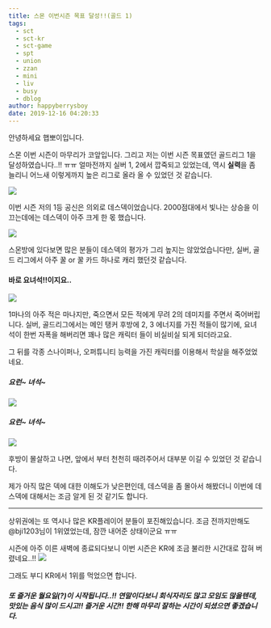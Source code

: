 ```yaml
---
title: 스몬 이번시즌 목표 달성!!(골드 1)
tags:
  - sct
  - sct-kr
  - sct-game
  - spt
  - union
  - zzan
  - mini
  - liv
  - busy
  - dblog
author: happyberrysboy
date: 2019-12-16 04:20:33
---
```


안녕하세요 햅뽀이입니다.

스몬 이번 시즌이 마무리가 코앞입니다.
그리고 저는 이번 시즌 목표였던 골드리그 1을 달성하였습니다..!! ㅠㅠ
얼마전까지 실버 1, 2에서 깝죽되고 있었는데, 역시 **실력**을 좀 늘리니 어느새 이렇게까지 높은 리그로 올라 올 수 있었던 것 같습니다.

![](https://cdn.steemitimages.com/DQmTV2CPMoZckzprwHqKYzVR5eCJufVG29XqLU8MHHjG6sZ/image.png)

이번 시즌 저의 1등 공신은 의외로 데스덱이었습니다. 2000점대에서 빛나는 상승을 이끄는데에는 데스덱이 아주 크게 한 몫 했습니다.

![](https://cdn.steemitimages.com/DQmR4c59aMEpsTFemyH4izGMorhpyF1MXHuu3njcWTSzYbm/image.png)

스몬방에 있다보면 많은 분들이 데스덱의 평가가 그리 높지는 않았었습니다만, 실버, 골드 리그에서 아주 꿀 or 꿀 카드 하나로 캐리 했던것 같습니다.

#### 바로 요녀석!!이지요..

![](https://cdn.steemitimages.com/DQmfVox1UhXoacYxrZobZiFAFBnxvzxQ38Qe9td3kEGQ9cD/image.png)

1마나의 아주 적은 마나지만, 죽으면서 모든 적에게 무려 2의 데미지를 주면서 죽어버립니다.
실버, 골드리그에서는 메인 탱커 후방에 2, 3 에너지를 가진 적들이 많기에, 요녀석이 한번 자폭을 해버리면 꽤나 많은 캐릭터 들이 비실비실 되게 되더라고요.

그 뒤를 각종 스나이퍼나, 오퍼튜니티 능력을 가진 캐릭터를 이용해서 학살을 해주었었네요.

##### 요런~ 녀석~
![](https://cdn.steemitimages.com/DQmcfx9r8sVpF29gfuzBfjWF3TCfGcWWEVYCmH99sEC7vai/image.png)

##### 요런~ 녀석~
![](https://cdn.steemitimages.com/DQmWHDPDUwXmvmsHhRcG2XGHc8jNPTLVDaz5czs1GyBD1d1/image.png)


후방이 몰살하고 나면, 앞에서 부터 천천히 때려주어서 대부분 이길 수 있었던 것 같습니다.

제가 아직 많은 덱에 대한 이해도가 낮은편인데, 데스덱을 좀 몰아서 해봤더니 이번에 데스덱에 대해서는 조금 알게 된 것 같기도 합니다.

___



상위권에는 또 역시나 많은 KR플레이어 분들이 포진해있습니다. 조금 전까지만해도 @bji1203님이 1위였었는데, 잠깐 내어준 상태이군요 ㅠㅠ

시즌에 아주 이른 새벽에 종료되다보니 이번 시즌은 KR에 조금 불리한 시간대로 잡혀 버렸네요..!!
![](https://cdn.steemitimages.com/DQmRwZ8y6rpcdE3wy95Pce8x2x4KDFLr5UKo5g3jPfidcWb/image.png)

그래도 부디 KR에서 1위를 먹었으면 합니다.

##### 또 즐거운 월요일(?)이 시작됩니다..!! 연말이다보니 회식자리도 많고 모임도 많을텐데, 맛있는 음식 많이 드시고!! 즐거운 시간!! 한해 마무리 잘하는 시간이 되셨으면 좋겠습니다.